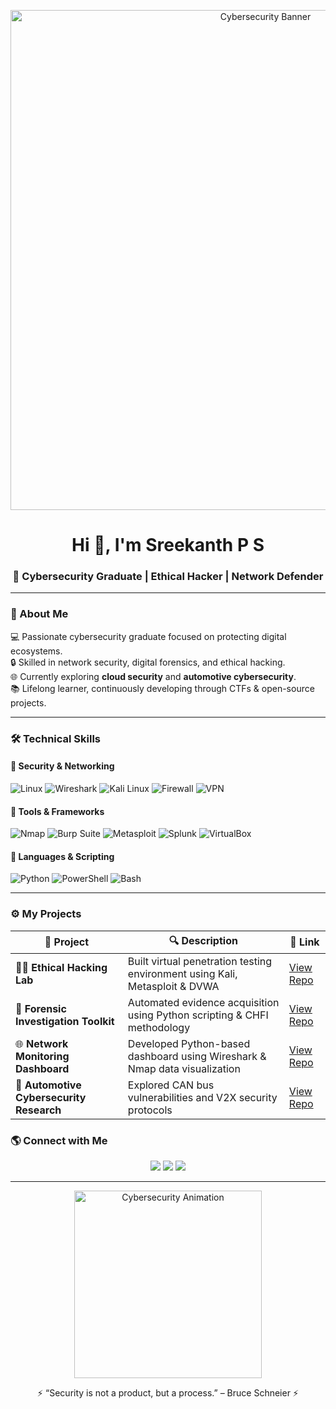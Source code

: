 <!-- 🌐 SREEKANTH P S | CYBERSECURITY PORTFOLIO -->

<!-- HEADER -->
<p align="center">
  <img src="https://i.imgur.com/xEfrv04.png" width="800" alt="Cybersecurity Banner"/>
</p>

<h1 align="center">Hi 👋, I'm Sreekanth P S</h1>
<h3 align="center">🚀 Cybersecurity Graduate | Ethical Hacker | Network Defender</h3>

---

### 🧠 About Me  
💻 Passionate cybersecurity graduate focused on protecting digital ecosystems.  
🔒 Skilled in network security, digital forensics, and ethical hacking.  
🌐 Currently exploring **cloud security** and **automotive cybersecurity**.  
📚 Lifelong learner, continuously developing through CTFs & open-source projects.  

---

### 🛠️ Technical Skills  

#### 🧩 **Security & Networking**
![Linux](https://img.shields.io/badge/Linux-FCC624?style=for-the-badge&logo=linux&logoColor=black)
![Wireshark](https://img.shields.io/badge/Wireshark-1679A7?style=for-the-badge&logo=wireshark&logoColor=white)
![Kali Linux](https://img.shields.io/badge/Kali_Linux-557C94?style=for-the-badge&logo=kalilinux&logoColor=white)
![Firewall](https://img.shields.io/badge/Firewalls-%23F05032.svg?style=for-the-badge&logo=fortinet&logoColor=white)
![VPN](https://img.shields.io/badge/VPN-Security-00599C?style=for-the-badge&logo=openvpn&logoColor=white)

#### 🧰 **Tools & Frameworks**
![Nmap](https://img.shields.io/badge/Nmap-004C97?style=for-the-badge&logo=gnu-bash&logoColor=white)
![Burp Suite](https://img.shields.io/badge/Burp_Suite-FF6C37?style=for-the-badge&logo=burpsuite&logoColor=white)
![Metasploit](https://img.shields.io/badge/Metasploit-2E86C1?style=for-the-badge&logo=metasploit&logoColor=white)
![Splunk](https://img.shields.io/badge/Splunk-000000?style=for-the-badge&logo=splunk&logoColor=white)
![VirtualBox](https://img.shields.io/badge/VirtualBox-183A61?style=for-the-badge&logo=virtualbox&logoColor=white)

#### 🧠 **Languages & Scripting**
![Python](https://img.shields.io/badge/Python-FFD43B?style=for-the-badge&logo=python&logoColor=blue)
![PowerShell](https://img.shields.io/badge/PowerShell-5391FE?style=for-the-badge&logo=powershell&logoColor=white)
![Bash](https://img.shields.io/badge/Bash_Scripting-121011?style=for-the-badge&logo=gnu-bash&logoColor=white)

---

### ⚙️ My Projects  
| 💼 Project | 🔍 Description | 🔗 Link |
|-------------|----------------|--------|
| 🕵️‍♂️ **Ethical Hacking Lab** | Built virtual penetration testing environment using Kali, Metasploit & DVWA | [View Repo](#) |
| 🧾 **Forensic Investigation Toolkit** | Automated evidence acquisition using Python scripting & CHFI methodology | [View Repo](#) |
| 🌐 **Network Monitoring Dashboard** | Developed Python-based dashboard using Wireshark & Nmap data visualization | [View Repo](#) |
| 🚗 **Automotive Cybersecurity Research** | Explored CAN bus vulnerabilities and V2X security protocols | [View Repo](#) |


### 🌎 Connect with Me  
<p align="center">
  <a href="https://www.linkedin.com/in/sreekanthps7/"><img src="https://img.shields.io/badge/LinkedIn-0077B5.svg?style=for-the-badge&logo=linkedin&logoColor=white"/></a>
  <a href="mailto:sreekanthkudallur@gmail.com"><img src="https://img.shields.io/badge/Email-8B89CC?style=for-the-badge&logo=protonmail&logoColor=white"/></a>
  <a href="https://github.com/Sreekanth088"><img src="https://img.shields.io/badge/GitHub-181717.svg?style=for-the-badge&logo=github&logoColor=white"/></a>
</p>

---

<p align="center">
  <img src="https://i.imgur.com/biGch7k.gif" width="300" alt="Cybersecurity Animation">
</p>

<p align="center">⚡ “Security is not a product, but a process.” – Bruce Schneier ⚡</p>

